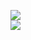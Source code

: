 [![](https://img.shields.io/badge/Made%20With-Github%20Spray-lightgrey.svg?style=for-the-badge&logo=github)](https://github.com/Annihil/github-spray#6969)  
[![](https://i.imgur.com/2DrTn0Z.gif)](https://github.com/Annihil/github-spray)